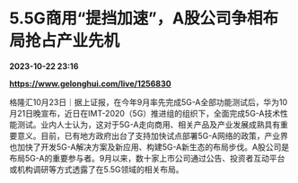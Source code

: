# 5.5G商用“提挡加速”，A股公司争相布局抢占产业先机

**2023-10-22 23:16**

**https://www.gelonghui.com/live/1256830**

格隆汇10月23日｜据上证报，在今年9月率先完成5G-A全部功能测试后，华为10月21日晚宣布，近日在IMT-2020（5G）推进组的组织下，全面完成5G-A技术性能测试。业内人士认为，这对于5G-A走向商用、相关产品及产业发展成熟具有重要意义。目前，已有地方政府出台了支持加快试点部署5G-A网络的政策，产业界也加快了开发5G-A解决方案及新应用、构建5G-A新生态的布局步伐。A股公司是布局5G-A的重要参与者。9月以来，数十家上市公司通过公告、投资者互动平台或机构调研等方式透露了在5.5G领域的相关布局。